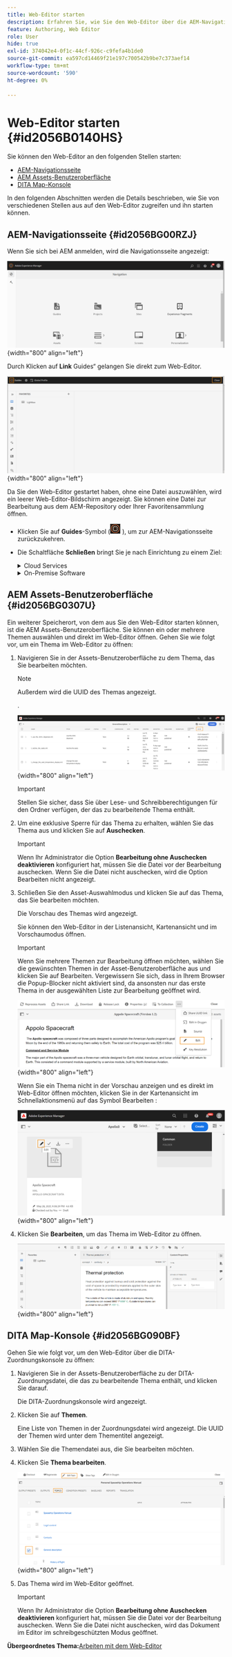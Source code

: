 ```yaml
---
title: Web-Editor starten
description: Erfahren Sie, wie Sie den Web-Editor über die AEM-Navigationsseite, die AEM Assets-Benutzeroberfläche und die DITA-Zuordnungskonsole in AEM Guides starten.
feature: Authoring, Web Editor
role: User
hide: true
exl-id: 374042e4-0f1c-44cf-926c-c9fefa4b1de0
source-git-commit: ea597cd14469f21e197c700542b9be7c373aef14
workflow-type: tm+mt
source-wordcount: '590'
ht-degree: 0%

---
```


# Web-Editor starten {#id2056B0140HS}

Sie können den Web-Editor an den folgenden Stellen starten:

- [AEM-Navigationsseite](#id2056BG00RZJ)
- [AEM Assets-Benutzeroberfläche](#id2056BG0307U)
- [DITA Map-Konsole](#id2056BG090BF)

In den folgenden Abschnitten werden die Details beschrieben, wie Sie von verschiedenen Stellen aus auf den Web-Editor zugreifen und ihn starten können.

## AEM-Navigationsseite {#id2056BG00RZJ}

Wenn Sie sich bei AEM anmelden, wird die Navigationsseite angezeigt:

![](images/web-editor-from-navigation-page.png){width="800" align="left"}

Durch Klicken auf **Link** Guides“ gelangen Sie direkt zum Web-Editor.

![](images/web-editor-launch-page.png){width="800" align="left"}

Da Sie den Web-Editor gestartet haben, ohne eine Datei auszuwählen, wird ein leerer Web-Editor-Bildschirm angezeigt. Sie können eine Datei zur Bearbeitung aus dem AEM-Repository oder Ihrer Favoritensammlung öffnen.

- Klicken Sie auf **Guides**-Symbol (![](images/aem-guides-icon.png) ), um zur AEM-Navigationsseite zurückzukehren.

- Die Schaltfläche **Schließen** bringt Sie je nach Einrichtung zu einem Ziel:



  <details>

  <summary> Cloud Services </summary>

  Wenn Sie Cloud-Services verwenden, klicken Sie auf die Schaltfläche **Schließen**, um zur AEM-Navigationsseite zurückzukehren.
  </details>

  <details>

  <summary> On-Premise Software</summary>

  Wenn Sie AEM Guides On-Premise-Software (4.2.1 und höher) verwenden, klicken Sie auf die Schaltfläche **Schließen** auf der rechten Seite, um zu Ihrem aktuellen Dateipfad in der Assets-Benutzeroberfläche zurückzukehren.

  </details>

## AEM Assets-Benutzeroberfläche {#id2056BG0307U}

Ein weiterer Speicherort, von dem aus Sie den Web-Editor starten können, ist die AEM Assets-Benutzeroberfläche. Sie können ein oder mehrere Themen auswählen und direkt im Web-Editor öffnen. Gehen Sie wie folgt vor, um ein Thema im Web-Editor zu öffnen:

1. Navigieren Sie in der Assets-Benutzeroberfläche zu dem Thema, das Sie bearbeiten möchten.

   >[!NOTE]
   >
   > Außerdem wird die UUID des Themas angezeigt.

   .

   ![](images/assets_ui_with_uuid_cs.png){width="800" align="left"}

   >[!IMPORTANT]
   >
   > Stellen Sie sicher, dass Sie über Lese- und Schreibberechtigungen für den Ordner verfügen, der das zu bearbeitende Thema enthält.

1. Um eine exklusive Sperre für das Thema zu erhalten, wählen Sie das Thema aus und klicken Sie auf **Auschecken**.

   >[!IMPORTANT]
   >
   > Wenn Ihr Administrator die Option **Bearbeitung ohne Auschecken deaktivieren** konfiguriert hat, müssen Sie die Datei vor der Bearbeitung auschecken. Wenn Sie die Datei nicht auschecken, wird die Option Bearbeiten nicht angezeigt.

1. Schließen Sie den Asset-Auswahlmodus und klicken Sie auf das Thema, das Sie bearbeiten möchten.

   Die Vorschau des Themas wird angezeigt.

   Sie können den Web-Editor in der Listenansicht, Kartenansicht und im Vorschaumodus öffnen.

   >[!IMPORTANT]
   >
   > Wenn Sie mehrere Themen zur Bearbeitung öffnen möchten, wählen Sie die gewünschten Themen in der Asset-Benutzeroberfläche aus und klicken Sie auf Bearbeiten. Vergewissern Sie sich, dass in Ihrem Browser die Popup-Blocker nicht aktiviert sind, da ansonsten nur das erste Thema in der ausgewählten Liste zur Bearbeitung geöffnet wird.

   ![](images/edit-from-preview_cs.png){width="800" align="left"}

   Wenn Sie ein Thema nicht in der Vorschau anzeigen und es direkt im Web-Editor öffnen möchten, klicken Sie in der Kartenansicht im Schnellaktionsmenü auf das Symbol Bearbeiten :

   ![](images/edit-topic-from-quick-action_cs.png){width="800" align="left"}

1. Klicken Sie **Bearbeiten**, um das Thema im Web-Editor zu öffnen.

   ![](images/edit-mode.png){width="800" align="left"}


## DITA Map-Konsole {#id2056BG090BF}

Gehen Sie wie folgt vor, um den Web-Editor über die DITA-Zuordnungskonsole zu öffnen:

1. Navigieren Sie in der Assets-Benutzeroberfläche zu der DITA-Zuordnungsdatei, die das zu bearbeitende Thema enthält, und klicken Sie darauf.

   Die DITA-Zuordnungskonsole wird angezeigt.

1. Klicken Sie auf **Themen**.

   Eine Liste von Themen in der Zuordnungsdatei wird angezeigt. Die UUID der Themen wird unter dem Thementitel angezeigt.

1. Wählen Sie die Themendatei aus, die Sie bearbeiten möchten.

1. Klicken Sie **Thema bearbeiten**.

   ![](images/edit-topics-map-console_cs.png){width="800" align="left"}

1. Das Thema wird im Web-Editor geöffnet.

   >[!IMPORTANT]
   >
   > Wenn Ihr Administrator die Option **Bearbeitung ohne Auschecken deaktivieren** konfiguriert hat, müssen Sie die Datei vor der Bearbeitung auschecken. Wenn Sie die Datei nicht auschecken, wird das Dokument im Editor im schreibgeschützten Modus geöffnet.


**Übergeordnetes Thema:**&#x200B;[&#x200B; Arbeiten mit dem Web-Editor](web-editor.md)
